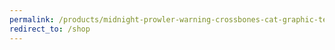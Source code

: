 ```yaml
---
permalink: /products/midnight-prowler-warning-crossbones-cat-graphic-tee-unisex-tee
redirect_to: /shop
---
```

